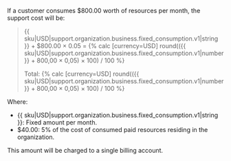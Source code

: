 If a customer consumes $800.00 worth of resources per month, the support cost will be:

> {{ sku|USD|support.organization.business.fixed_consumption.v1|string }} + $800.00 × 0.05 = {% calc [currency=USD] round(({{ sku|USD|support.organization.business.fixed_consumption.v1|number }} + 800,00 × 0,05) × 100) / 100 %}
> 
> Total: {% calc [currency=USD] round(({{ sku|USD|support.organization.business.fixed_consumption.v1|number }} + 800,00 × 0,05) × 100) / 100 %}

Where:
* {{ sku|USD|support.organization.business.fixed_consumption.v1|string }}: Fixed amount per month.
* $40.00: 5% of the cost of consumed paid resources residing in the organization.

This amount will be charged to a single billing account.